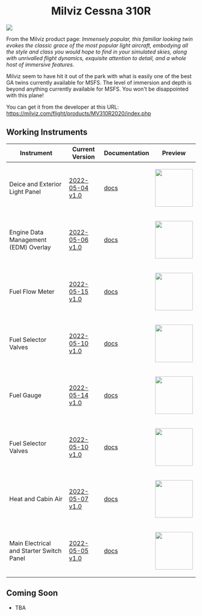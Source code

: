 <p align="center">
  <h1 align="center">Milviz Cessna 310R</h1>
</p>

<img src="https://user-images.githubusercontent.com/75218511/167229975-ae8a1f26-10ec-49fa-9fb5-f48209c25b1f.jpg">
<br>

From the Milviz product page:
<i>Immensely popular, this familiar looking twin evokes the classic grace of the most popular light aircraft, embodying all the style and class you would hope to find in your simulated skies, along with unrivalled flight dynamics, exquisite attention to detail, and a whole host of immersive features.</i>

Milviz seem to have hit it out of the park with what is easily one of the best GA twins currently available for MSFS. The level of immersion and depth is beyond anything currently available for MSFS. You won't be disappointed with this plane!

You can get it from the developer at this URL: https://milviz.com/flight/products/MV310R2020/index.php

## Working Instruments

Instrument | Current Version | Documentation | Preview 
-------------|-----------------|--------------|--------------
Deice and Exterior Light Panel | [2022-05-04 v1.0](https://github.com/Simstrumentation/Air-Manager/blob/main/Instruments/Cessna_310/Deice_and_Exterior_light_panel/Cessna%20310%20(Milviz)%20-%20Light%20and%20De-Ice%20Switch%20Panel.siff?raw=true) | [docs](https://github.com/Simstrumentation/Air-Manager/tree/main/Instruments/Cessna_310/Deice_and_Exterior_light_panel) | <p align="center"><img src="https://github.com/Simstrumentation/Air-Manager/blob/main/Instruments/Cessna_310/Deice_and_Exterior_light_panel/661ef18d-e63e-4cae-0096-2ef1f6ee2cf1/preview.png?raw=true" width="100"> </p>
Engine Data Management (EDM) Overlay | [2022-05-06 v1.0](https://github.com/Simstrumentation/Air-Manager/blob/main/Instruments/Cessna_310/EDM/Cessna%20310%20(Milviz)%20-%20EDM%20Overlay.siff?raw=true) | [docs](https://github.com/Simstrumentation/Air-Manager/tree/main/Instruments/Cessna_310/EDM) | <p align="center"><img src="https://github.com/Simstrumentation/Air-Manager/blob/main/Instruments/Cessna_310/EDM/8a395344-2dd6-4d06-1d63-3797d6ca2679/preview.png?raw=true" width="100"> </p>
Fuel Flow Meter | [2022-05-15 v1.0](https://github.com/Simstrumentation/Air-Manager/blob/main/Instruments/Cessna_310/Fuel_Flow_Meter/Cessna%20310%20(Milviz)%20-%20Fuel%20Flow%20Meter.siff?raw=true) | [docs](https://github.com/Simstrumentation/Air-Manager/tree/main/Instruments/Cessna_310/Fuel_Flow_Meter) | <p align="center"><img src="https://github.com/Simstrumentation/Air-Manager/blob/main/Instruments/Cessna_310/Fuel_Flow_Meter/d270c228-61e8-4778-8428-7bb92b22627e/preview.png" width="100"> </p>
Fuel Selector Valves | [2022-05-10 v1.0](https://github.com/Simstrumentation/Air-Manager/blob/main/Instruments/Cessna_310/Fuel_Selector/Cessna%20310%20(Milviz)%20-%20Fuel%20Selector.siff?raw=true) | [docs](https://github.com/Simstrumentation/Air-Manager/tree/main/Instruments/Cessna_310/Fuel_Selector) | <p align="center"><img src="https://github.com/Simstrumentation/Air-Manager/blob/main/Instruments/Cessna_310/Fuel_Selector/f599381d-a513-455e-96d0-2c22d6b1226e/preview.png?raw=true" width="100"> </p>
Fuel Gauge | [2022-05-14 v1.0](https://github.com/Simstrumentation/Air-Manager/blob/main/Instruments/Cessna_310/Fuel_Gauge/Cessna%20310%20(Milviz)%20-%20Fuel%20Quantity%20Gauge.siff?raw=true) | [docs](https://github.com/Simstrumentation/Air-Manager/tree/main/Instruments/Cessna_310/Fuel_Gauge) | <p align="center"><img src="https://github.com/Simstrumentation/Air-Manager/blob/main/Instruments/Cessna_310/Fuel_Gauge/646016c6-4d3f-4401-b621-ac121e994e09/preview.png" width="100"> </p>
Fuel Selector Valves | [2022-05-10 v1.0](https://github.com/Simstrumentation/Air-Manager/blob/main/Instruments/Cessna_310/Fuel_Selector/Cessna%20310%20(Milviz)%20-%20Fuel%20Selector.siff?raw=true) | [docs](https://github.com/Simstrumentation/Air-Manager/tree/main/Instruments/Cessna_310/Fuel_Selector) | <p align="center"><img src="https://github.com/Simstrumentation/Air-Manager/blob/main/Instruments/Cessna_310/Fuel_Selector/f599381d-a513-455e-96d0-2c22d6b1226e/preview.png?raw=true" width="100"> </p>
Heat and Cabin Air | [2022-05-07 v1.0](https://github.com/Simstrumentation/Air-Manager/blob/main/Instruments/Cessna_310/Heat_and_Cabin_Air/Cessna%20310%20(Milviz)%20-%20Heat%20and%20Cabin%20Air.siff?raw=true) | [docs](https://github.com/Simstrumentation/Air-Manager/tree/main/Instruments/Cessna_310/Heat_and_Cabin_Air) | <p align="center"><img src="https://github.com/Simstrumentation/Air-Manager/blob/main/Instruments/Cessna_310/Heat_and_Cabin_Air/d6f7ae8c-6105-4640-1bef-4d9feb3e6762/preview.png?raw=true" width="100"> </p>
Main Electrical and Starter Switch Panel | [2022-05-05 v1.0](https://github.com/Simstrumentation/Air-Manager/blob/main/Instruments/Cessna_310/Electrical_panel/Cessna%20310%20(Milviz)%20-%20Main%20Switch%20Panel.siff?raw=true) | [docs](https://github.com/Simstrumentation/Air-Manager/tree/main/Instruments/Cessna_310/Electrical_panel) | <p align="center"><img src="https://github.com/Simstrumentation/Air-Manager/blob/main/Instruments/Cessna_310/Electrical_panel/5af81732-3c98-4202-3a89-6a302d49e2e2/preview.png?raw=true" width="100"> </p>


## Coming Soon

- TBA


